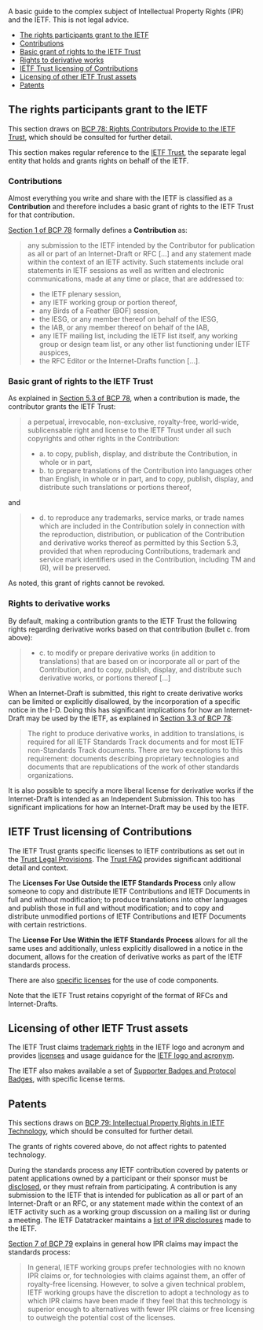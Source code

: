 A basic guide to the complex subject of Intellectual Property Rights (IPR) and the IETF. This is not legal advice. 

* <a href="#ietf-rights">The rights participants grant to the IETF</a><br/>
* <a href="#contributions">Contributions</a><br/>
* <a href="#basic-grant">Basic grant of rights to the IETF Trust</a><br/>
* <a href="#derivatives">Rights to derivative works</a><br/>
* <a href="#licensing">IETF Trust licensing of Contributions</a><br/>
* <a href="#other-assets">Licensing of other IETF Trust assets</a><br/>
* <a href="#patents">Patents</a>

## <a id="ietf-rights">The rights participants grant to the IETF</a>
This section draws on [BCP 78: Rights Contributors Provide to the IETF Trust](https://www.rfc-editor.org/rfc/rfc5378.html), which should be consulted for further detail. 

This section makes regular reference to the [IETF Trust](https://trustee.ietf.org), the separate legal entity that holds and grants rights on behalf of the IETF. 

### <a id="contributions">Contributions</a>
Almost everything you write and share with the IETF is classified as a **Contribution** and therefore includes a basic grant of rights to the IETF Trust for that contribution.

[Section 1 of BCP 78](https://www.rfc-editor.org/rfc/rfc5378.html#section-1) formally defines a **Contribution** as:

> any submission to the IETF intended by the Contributor for publication as all or part of an Internet-Draft or RFC [...] and any statement made within the context of an IETF activity.  Such statements include oral statements in IETF sessions as well as written and electronic communications, made at any time or place, that are addressed to:
> * the IETF plenary session,
> * any IETF working group or portion thereof,
> * any Birds of a Feather (BOF) session,
> * the IESG, or any member thereof on behalf of the IESG,
> * the IAB, or any member thereof on behalf of the IAB,
> * any IETF mailing list, including the IETF list itself, any working group or design team list, or any other list functioning under IETF auspices,
> * the RFC Editor or the Internet-Drafts function [...].

### <a id="basic-grant">Basic grant of rights to the IETF Trust</a>
As explained in [Section 5.3 of BCP 78](https://www.rfc-editor.org/rfc/rfc5378.html#section-5.3), when a contribution is made, the contributor grants the IETF Trust:

> a perpetual, irrevocable, non-exclusive, royalty-free, world-wide, sublicensable right and license to the IETF Trust under all such copyrights and other rights in the Contribution:
> * a. to copy, publish, display, and distribute the Contribution, in whole or in part,
> * b. to prepare translations of the Contribution into languages other than English, in whole or in part, and to copy, publish, display, and distribute such translations or portions thereof,

and

> * d. to reproduce any trademarks, service marks, or trade names which are included in the Contribution solely in connection with the reproduction, distribution, or publication of the Contribution and derivative works thereof as permitted by this Section 5.3, provided that when reproducing Contributions, trademark and service mark identifiers used in the Contribution, including TM and (R), will be preserved.

As noted, this grant of rights cannot be revoked.

### <a id="derivatives">Rights to derivative works</a>
By default, making a contribution grants to the IETF Trust the following rights regarding derivative works based on that contribution (bullet c. from above):

> * c. to modify or prepare derivative works (in addition to translations) that are based on or incorporate all or part of the Contribution, and to copy, publish, display, and distribute such derivative works, or portions thereof [...]

When an Internet-Draft is submitted, this right to create derivative works can be limited or explicitly disallowed, by the incorporation of a specific notice in the I-D.  Doing this has significant implications for how an Internet-Draft may be used by the IETF, as explained in [Section 3.3 of BCP 78](https://www.rfc-editor.org/rfc/rfc5378.html#section-3.3):

> The right to produce derivative works, in addition to translations, is required for all IETF Standards Track documents and for most IETF non-Standards Track documents.  There are two exceptions to this requirement: documents describing proprietary technologies and documents that are republications of the work of other standards organizations.

It is also possible to specify a more liberal license for derivative works if the Internet-Draft is intended as an Independent Submission.  This too has significant implications for how an Internet-Draft may be used by the IETF.

## <a id="licensing">IETF Trust licensing of Contributions</a>
The IETF Trust grants specific licenses to IETF contributions as set out in the [Trust Legal Provisions](https://trustee.ietf.org/documents/trust-legal-provisions/tlp-5/).  The [Trust FAQ](https://trustee.ietf.org/about/faq/) provides significant additional detail and context.

The **Licenses For Use Outside the IETF Standards Process** only allow someone to copy and distribute IETF Contributions and IETF Documents in full and without modification; to produce translations into other languages and publish those in full and without modification; and to copy and distribute unmodified portions of IETF Contributions and IETF Documents with certain restrictions.

The **License For Use Within the IETF Standards Process** allows for all the same uses and additionally, unless explicitly disallowed in a notice in the document, allows for the creation of derivative works as part of the IETF standards process.

There are also [specific licenses](https://trustee.ietf.org/about/faq/#code) for the use of code components.

Note that the IETF Trust retains copyright of the format of RFCs and Internet-Drafts.

## <a id="other-assets">Licensing of other IETF Trust assets</a>
The IETF Trust claims [trademark rights](https://trustee.ietf.org/assets/trademarks-and-logos/) in the IETF logo and acronym and provides [licenses](https://trustee.ietf.org/assets/licenses/trademark-usage-guidelines/) and usage guidance for the [IETF logo and acronym](https://trustee.ietf.org/about/faq/#logo-acronym).

The IETF also makes available a set of [Supporter Badges and Protocol Badges](https://www.ietf.org/badges/), with specific license terms.

## <a id="patents">Patents</a>
This sections draws on [BCP 79: Intellectual Property Rights in IETF Technology](https://www.rfc-editor.org/rfc/rfc8179.html), which should be consulted for further detail.

The grants of rights covered above, do not affect rights to patented technology.

During the standards process any IETF contribution covered by patents or patent applications owned by a participant or their sponsor must be [disclosed](https://datatracker.ietf.org/ipr/about/), or they must refrain from participating. A contribution is any submission to the IETF that is intended for publication as all or part of an Internet-Draft or an RFC, or any statement made within the context of an IETF activity such as a working group discussion on a mailing list or during a meeting. The IETF Datatracker maintains a [list of IPR disclosures](https://datatracker.ietf.org/ipr/) made to the IETF.

[Section 7 of BCP 79](https://www.rfc-editor.org/rfc/rfc8179.html#section-7) explains in general how IPR claims may impact the standards process:

> In general, IETF working groups prefer technologies with no known IPR claims or, for technologies with claims against them, an offer of royalty-free licensing.  However, to solve a given technical problem, IETF working groups have the discretion to adopt a technology as to which IPR claims have been made if they feel that this technology is superior enough to alternatives with fewer IPR claims or free licensing to outweigh the potential cost of the licenses.
